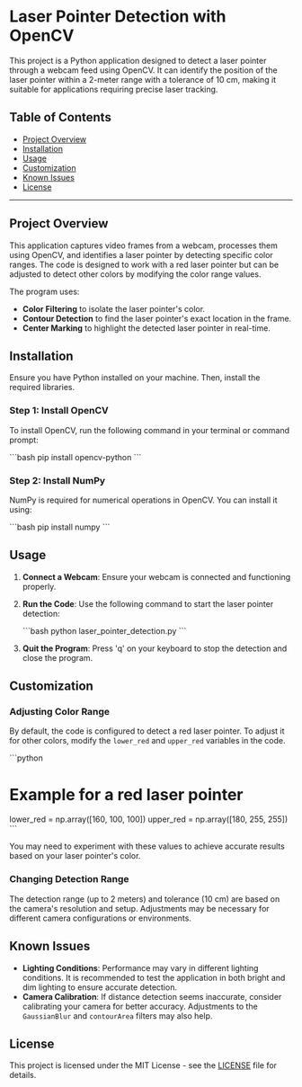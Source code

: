 # Laser Pointer Detection with OpenCV

This project is a Python application designed to detect a laser pointer through a webcam feed using OpenCV. It can identify the position of the laser pointer within a 2-meter range with a tolerance of 10 cm, making it suitable for applications requiring precise laser tracking.

## Table of Contents
- [Project Overview](#project-overview)
- [Installation](#installation)
- [Usage](#usage)
- [Customization](#customization)
- [Known Issues](#known-issues)
- [License](#license)

---

## Project Overview

This application captures video frames from a webcam, processes them using OpenCV, and identifies a laser pointer by detecting specific color ranges. The code is designed to work with a red laser pointer but can be adjusted to detect other colors by modifying the color range values.

The program uses:
- **Color Filtering** to isolate the laser pointer's color.
- **Contour Detection** to find the laser pointer's exact location in the frame.
- **Center Marking** to highlight the detected laser pointer in real-time.

## Installation

Ensure you have Python installed on your machine. Then, install the required libraries.

### Step 1: Install OpenCV

To install OpenCV, run the following command in your terminal or command prompt:

\```bash
pip install opencv-python
\```

### Step 2: Install NumPy

NumPy is required for numerical operations in OpenCV. You can install it using:

\```bash
pip install numpy
\```

## Usage

1. **Connect a Webcam**: Ensure your webcam is connected and functioning properly.
2. **Run the Code**: Use the following command to start the laser pointer detection:

    \```bash
    python laser_pointer_detection.py
    \```

3. **Quit the Program**: Press 'q' on your keyboard to stop the detection and close the program.

## Customization

### Adjusting Color Range

By default, the code is configured to detect a red laser pointer. To adjust it for other colors, modify the `lower_red` and `upper_red` variables in the code.

\```python
# Example for a red laser pointer
lower_red = np.array([160, 100, 100])
upper_red = np.array([180, 255, 255])
\```

You may need to experiment with these values to achieve accurate results based on your laser pointer's color.

### Changing Detection Range

The detection range (up to 2 meters) and tolerance (10 cm) are based on the camera's resolution and setup. Adjustments may be necessary for different camera configurations or environments.

## Known Issues

- **Lighting Conditions**: Performance may vary in different lighting conditions. It is recommended to test the application in both bright and dim lighting to ensure accurate detection.
- **Camera Calibration**: If distance detection seems inaccurate, consider calibrating your camera for better accuracy. Adjustments to the `GaussianBlur` and `contourArea` filters may also help.

## License

This project is licensed under the MIT License - see the [LICENSE](LICENSE) file for details.
